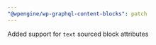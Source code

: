 ```yaml
---
"@wpengine/wp-graphql-content-blocks": patch
---
```


Added support for `text` sourced block attributes
